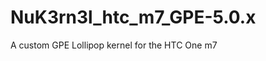 NuK3rn3l_htc_m7_GPE-5.0.x
=========================

A custom GPE Lollipop kernel for the HTC One m7
